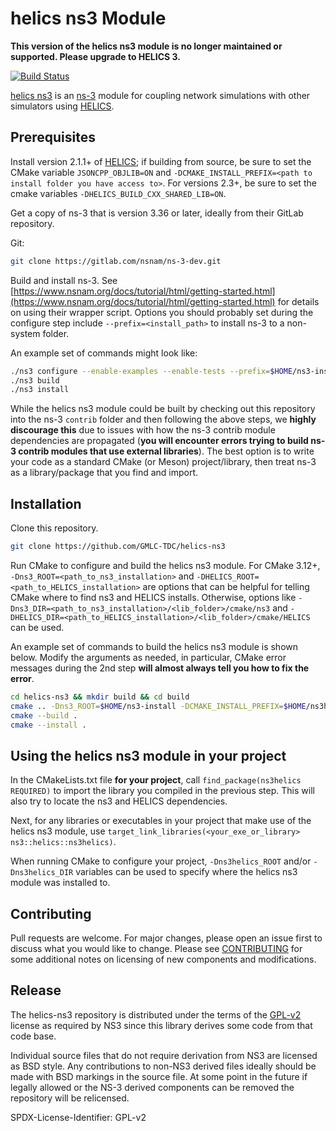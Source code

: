 # helics ns3 Module

**This version of the helics ns3 module is no longer maintained or supported. Please upgrade to HELICS 3.**

[![Build Status](https://github.com/GMLC-TDC/helics-ns3/actions/workflows/ci.yml/badge.svg?branch=main)](https://github.com/GMLC-TDC/helics-ns3/actions/workflows/ci.yml)

[helics ns3](https://github.com/GMLC-TDC/helics-ns3) is an [ns-3](https://www.nsnam.org/) module for coupling network simulations with other simulators using [HELICS](https://www.helics.org/).

## Prerequisites

Install version 2.1.1+ of [HELICS](https://github.com/GMLC-TDC/HELICS); if building from source, be sure to set the CMake variable `JSONCPP_OBJLIB=ON` and `-DCMAKE_INSTALL_PREFIX=<path to install folder you have access to>`.
For versions 2.3+,  be sure to set the cmake variables `-DHELICS_BUILD_CXX_SHARED_LIB=ON`.

Get a copy of ns-3 that is version 3.36 or later, ideally from their GitLab repository.

Git:
```bash
git clone https://gitlab.com/nsnam/ns-3-dev.git
```

Build and install ns-3. See [https://www.nsnam.org/docs/tutorial/html/getting-started.html](https://www.nsnam.org/docs/tutorial/html/getting-started.html) for details on using their wrapper script. Options you should probably set during the configure step include `--prefix=<install_path>` to install ns-3 to a non-system folder. 

An example set of commands might look like:
```bash
./ns3 configure --enable-examples --enable-tests --prefix=$HOME/ns3-install
./ns3 build
./ns3 install
```
While the helics ns3 module could be built by checking out this repository into the ns-3 `contrib` folder and then following the above steps, we **highly discourage this** due to issues with how the ns-3 contrib module dependencies are propagated (**you will encounter errors trying to build ns-3 contrib modules that use external libraries**).
The best option is to write your code as a standard CMake (or Meson) project/library, then treat ns-3 as a library/package that you find and import.

## Installation

Clone this repository.

```bash
git clone https://github.com/GMLC-TDC/helics-ns3
```

Run CMake to configure and build the helics ns3 module. For CMake 3.12+,
`-Dns3_ROOT=<path_to_ns3_installation>` and `-DHELICS_ROOT=<path_to_HELICS_installation>` are options
that can be helpful for telling CMake where to find ns3 and HELICS installs. Otherwise, options like
`-Dns3_DIR=<path_to_ns3_installation>/<lib_folder>/cmake/ns3` and
`-DHELICS_DIR=<path_to_HELICS_installation>/<lib_folder>/cmake/HELICS` can be used.

An example set of commands to build the helics ns3 module is shown below. Modify the arguments as needed,
in particular, CMake error messages during the 2nd step **will almost always tell you how to fix the error**.

```bash
cd helics-ns3 && mkdir build && cd build
cmake .. -Dns3_ROOT=$HOME/ns3-install -DCMAKE_INSTALL_PREFIX=$HOME/ns3helics-install
cmake --build .
cmake --install .
```

## Using the helics ns3 module in your project

In the CMakeLists.txt file **for your project**, call `find_package(ns3helics REQUIRED)` to import
the library you compiled in the previous step. This will also try to locate the ns3 and HELICS
dependencies.

Next, for any libraries or executables in your project that make use of the helics ns3 module,
use `target_link_libraries(<your_exe_or_library> ns3::helics::ns3helics)`.

When running CMake to configure your project, `-Dns3helics_ROOT` and/or `-Dns3helics_DIR`
variables can be used to specify where the helics ns3 module was installed to.

## Contributing
Pull requests are welcome. For major changes, please open an issue first to discuss what you would like to change.  Please see [CONTRIBUTING](./CONTRIBUTING.md) for some additional notes on licensing of new components and modifications.  

## Release
The helics-ns3 repository is distributed under the terms of the [GPL-v2](LICENSE) license as required by NS3 since this library derives some code from that code base.

Individual source files that do not require derivation from NS3 are licensed as BSD style.  Any contributions to non-NS3 derived files ideally should be made with BSD markings in the source file.
At some point in the future if legally allowed or the NS-3 derived components can be removed the repository will be relicensed.  

SPDX-License-Identifier: GPL-v2
